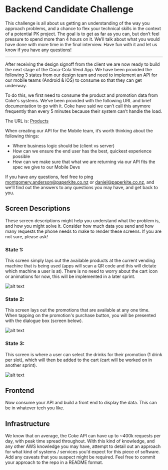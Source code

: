 # Backend Candidate Challenge

This challenge is all about us getting an understanding of the way you approach problems, and a chance to flex your technical skills in the context of a potential PK project. The goal is to get as far as you can, but don’t feel pressure to spend more than 4 hours on it. We’ll talk about what you would have done with more time in the final interview. Have fun with it and let us know if you have any questions!

---

After receiving the design signoff from the client we are now ready to build the next stage of the Coca-Cola Vend App. We have been provided the following 3 states from our design team and need to implement an API for our mobile teams (Android & iOS) to consume so that they can get underway.

To do this, we first need to consume the product and promotion data from Coke's systems. We’ve been provided with the following URL and brief documentation to go with it. Coke have said we can’t call this anymore frequently than every 5 minutes because their system can’t handle the load.

The URL is: [Products](https://ncakqcujsk.execute-api.ap-southeast-2.amazonaws.com/PKTechTest/products)

When creating our API for the Mobile team, it’s worth thinking about the following things:
- Where business logic should be (client vs server)
- How can we ensure the end user has the best, quickest experience possible
- How can we make sure that what we are returning via our API fits the spec we give to our Mobile Devs

If you have any questions, feel free to ping montgomery.anderson@paperkite.co.nz or daniel@paperkite.co.nz, and we'll find out the answers to any questions you may have, and get back to you.

## Screen Descriptions

These screen descriptions might help you understand what the problem is, and how you might solve it. Consider how much data you send and how many requests the phone needs to make to render these screens. If you are not sure, please ask!

### State 1:

This screen simply lays out the available products at the current vending machine that is being used (apps will scan a QR code and this will dictate which machine a user is at). There is no need to worry about the cart icon or animations for now, this will be implemented in a later sprint.

![alt text](/images/state1.png "State 1")

### State 2:

This screen lays out the promotions that are available at any one time. When tapping on the promotion's purchase button, you will be presented with the dialogue box (screen below).

![alt text](/images/state2.png "State 2")

### State 3:

This screen is where a user can select the drinks for their promotion (1 drink per slot), which will then be added to the cart (cart will be worked on in another sprint).

![alt text](/images/state3.png "State 3")

## Frontend

Now consume your API and build a front end to display the data. This can be in whatever tech you like.

## Infrastructure

We know that on average, the Coke API can have up to ~400k requests per day, with peak time spread throughout. With this kind of knowledge, and any other AWS knowledge you may have, attempt to detail out an approach for what kind of systems / services you'd expect for this piece of software. Add any caveats that you suspect might be required. Feel free to commit your approach to the repo in a README format.
